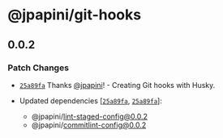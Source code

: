 # @jpapini/git-hooks

## 0.0.2

### Patch Changes

-   [`25a89fa`](https://github.com/jpapini/tools-javascript/commit/25a89fa3752655994ba3cd9c0e0f3202eca1c28e) Thanks [@jpapini](https://github.com/jpapini)! - Creating Git hooks with Husky.

-   Updated dependencies [[`25a89fa`](https://github.com/jpapini/tools-javascript/commit/25a89fa3752655994ba3cd9c0e0f3202eca1c28e), [`25a89fa`](https://github.com/jpapini/tools-javascript/commit/25a89fa3752655994ba3cd9c0e0f3202eca1c28e)]:
    -   @jpapini/lint-staged-config@0.0.2
    -   @jpapini/commitlint-config@0.0.2
